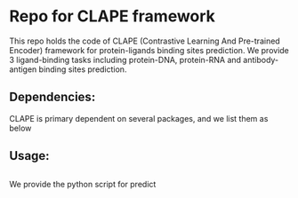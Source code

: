 # Repo for CLAPE framework

This repo holds the code of CLAPE (Contrastive Learning And Pre-trained Encoder) framework for protein-ligands binding sites prediction. We provide 3 ligand-binding tasks including protein-DNA, protein-RNA and antibody-antigen binding sites prediction. 

## Dependencies:

CLAPE is primary dependent on several packages, and we list them as below

## Usage:

## 

We provide the python script for predict 